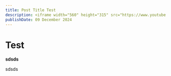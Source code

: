 ```yaml
---
title: Post Title Test
description: <iframe width="560" height="315" src="https://www.youtube.com/embed/7DYDsx1rMJc?si=9AIAjt5OcNO9sPBG" title="YouTube video player" frameborder="0" allow="accelerometer; autoplay; clipboard-write; encrypted-media; gyroscope; picture-in-picture; web-share" referrerpolicy="strict-origin-when-cross-origin" allowfullscreen></iframe> Explore practical ways to adopt a sustainable lifestyle and contribute to a healthier planet.
publishDate: 09 December 2024
---
```


# Test

**sdsds**



sdsds

